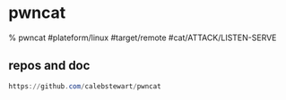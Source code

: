 # pwncat

% pwncat
#plateform/linux #target/remote  #cat/ATTACK/LISTEN-SERVE 

## repos and doc
```powershell
https://github.com/calebstewart/pwncat
```